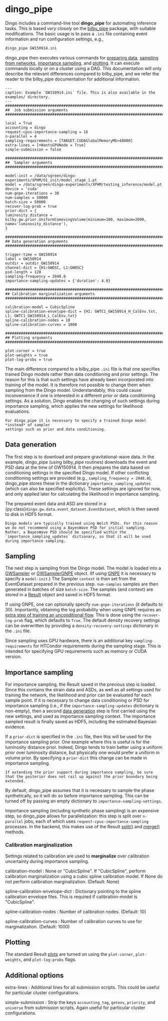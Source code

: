 # dingo_pipe

Dingo includes a command-line tool **dingo_pipe** for automating inference tasks. This is based *very closely* on the [bilby_pipe](https://lscsoft.docs.ligo.org/bilby_pipe/master/index.html) package, with suitable modifications. The basic usage is to pass a `.ini` file containing event information and run configuration settings, e.g.,
```bash
dingo_pipe GW150914.ini
```
dingo_pipe then executes various commands for [preparing data](#data-generation), [sampling from networks](#sampling), [importance sampling](#importance-sampling), and [plotting](#plotting). It can execute commands locally or on a cluster using a DAG. This documentation will only describe the relevant differences compared to bilby_pipe, and we refer the reader to the bilby_pipe documentation for additional information.

```{code-block} ini
---
caption: Example `GW150914.ini` file. This is also available in the examples/ directory.
---
################################################################################
##  Job submission arguments
################################################################################

local = True
accounting = dingo
request-cpus-importance-sampling = 16
n-parallel = 4
sampling-requirements = [TARGET.CUDAGlobalMemoryMb>40000]
extra-lines = [+WantsGPUNode = True]
simple-submission = false

################################################################################
##  Sampler arguments
################################################################################

model-init = /data/sgreen/dingo-experiments/XPHM/O1_init/model_stage_1.pt
model = /data/sgreen/dingo-experiments/XPHM/testing_inference/model.pt
device = 'cuda'
num-gnpe-iterations = 30
num-samples = 50000
batch-size = 50000
recover-log-prob = true
prior-dict = {
luminosity_distance = bilby.gw.prior.UniformComovingVolume(minimum=100, maximum=2000, name='luminosity_distance'),
}

################################################################################
## Data generation arguments
################################################################################

trigger-time = GW150914
label = GW150914
outdir = outdir_GW150914
channel-dict = {H1:GWOSC, L1:GWOSC}
psd-length = 128
sampling-frequency = 2048.0
importance-sampling-updates = {'duration': 4.0}

################################################################################
## Calibration marginalization arguments
################################################################################

calibration-model = CubicSpline
spline-calibration-envelope-dict = {H1: GWTC1_GW150914_H_CalEnv.txt, L1: GWTC1_GW150914_L_CalEnv.txt}
spline-calibration-nodes = 10
spline-calibration-curves = 1000

################################################################################
## Plotting arguments
################################################################################

plot-corner = true
plot-weights = true
plot-log-probs = true
```

The main difference compared to a bilby_pipe `.ini` file is that one specifies trained Dingo models rather than data conditioning and prior settings. The reason for this is that such settings have already been incorporated into training of the model. It is therefore not possible to change them when sampling from the Dingo model. Understandably, this could cause inconvenience if one is interested in a different prior or data conditioning settings. As a solution, Dingo enables the changing of such settings during importance sampling, which applies the new settings for likelihood evaluations.

```{important}
For dingo_pipe it is necessary to specify a trained Dingo model *instead* of sampler
settings such as prior and data conditioning.
```

## Data generation

The first step is to download and prepare gravitational-wave data. In the example, dingo_pipe (using bilby_pipe routines) downloads the event and PSD data at the time of GW150914. It then prepares the data based on conditioning settings in the specified Dingo model. If other conflicting conditioning settings are provided (e.g., `sampling_frequency = 2048.0`), dingo_pipe stores these in the dictionary `importance_sampling_updates` (which can also be specified explicitly). These settings are ignored for now, and only applied later for calculating the likelihood in importance sampling.

The prepared event data and ASD are stored in a {py:class}`dingo.gw.data.event_dataset.EventDataset`, which is then saved to disk in HDF5 format.

```{note}
Dingo models are typically trained using Welch PSDs. For this reason we do not recommend using a BayesWave PSD for initial sampling. Rather, a BayesWave PSD should be specified within the `importance_sampling_updates` dictionary, so that it will be used during importance sampling.
```

## Sampling

The next step is sampling from the Dingo model. The model is loaded into a [GWSampler](dingo.gw.inference.gw_samplers.GWSampler) or [GWSamplerGNPE](dingo.gw.inference.gw_samplers.GWSamplerGNPE) object. (If using [GNPE](gnpe) it is necessary to specify a `model-init`.) The Sampler `context` is then set from the EventDataset prepared in the previous step. `num-samples` samples are then generated in batches of size `batch-size`. The samples (and context) are stored in a [Result](dingo.gw.result.Result) object and saved in HDF5 format.

If using GNPE, one can optionally specify `num-gnpe-iterations` (it defaults to 30). Importantly, obtaining the log probability when using GNPE requires an [extra step of training an unconditional flow](result.md#density-recovery). This is done using the `recover-log-prob` flag, which defaults to `True`. The default density recovery settings can be overwritten by providing a `density-recovery-settings` dictionary in the `.ini` file.

Since sampling uses GPU hardware, there is an additional key `sampling-requirements` for HTCondor requirements during the sampling stage. This is intended for specifying GPU requirements such as memory or CUDA version.

## Importance sampling

For importance sampling, the Result saved in the previous step is loaded. Since this contains the strain data and ASDs, as well as all settings used for training the network, the likelihood and prior can be evaluated for each sample point. If it is necessary to change data conditioning or PSD for importance sampling (i.e., if the `importance-sampling-updates` dictionary is non-empty), then a second [data generation](#data-generation) step is first carried using the new settings, and used as importance sampling context. The importance sampled result is finally saved as HDF5, including the estimated Bayesian evidence.

If a `prior-dict` is specified in the `.ini` file, then this will be used for the importance sampling prior. One example where this is useful is for the luminosity distance prior. Indeed, Dingo tends to train better using a uniform prior over luminosity distance, but physically one would prefer a uniform in volume prior. By specifying a `prior-dict` this change can be made in importance sampling.

```{caution}
If extending the prior support during importance sampling, be sure that the posterior does not rail up against the prior boundary being extended.
```

By default, dingo_pipe assumes that it is necessary to sample the phase synthetically, so it will do so before importance sampling. This can be turned off by passing an empty dictionary to `importance-sampling-settings`.

Importance sampling (including synthetic phase sampling) is an expensive step, so dingo_pipe allows for parallelization: this step is split over `n-parallel` jobs, each of which uses `request-cpus-importance-sampling` processes. In the backend, this makes use of the Result [split()](dingo.core.result.Result.split) and [merge()](dingo.core.result.Result.merge) methods.

### Calibration marginalization

Settings related to calibration are used to **marginalize** over calibration uncertainty during importance sampling.

calibration-model
: None or "CubicSpline". If "CubicSpline", perform calibration marginalization using a cubic spline calibration model. If None do not perform calibration marginalization. (Default: None)

spline-calibration-envelope-dict
: Dictionary pointing to the spline calibration envelope files. This is required if calibration-model is "CubicSpline".

spline-calibration-nodes
: Number of calibration nodes. (Default: 10)

spline-calibration-curves
: Number of calibration curves to use for marginalization. (Default: 1000)

## Plotting

The standard Result [plots](result.md#plotting) are turned on using the `plot-corner`, `plot-weights`, and `plot-log-probs` flags.

## Additional options

extra-lines
: Additional lines for all submission scripts. This could be useful for particular cluster configurations.

simple-submission
: Strip the keys `accounting_tag`, `getenv`, `priority`, and `universe` from submission scripts. Again useful for particular cluster configurations.

